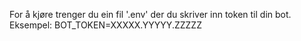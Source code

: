 For å kjøre trenger du ein fil '.env' der du skriver inn token til din bot. Eksempel:
BOT_TOKEN=XXXXX.YYYYY.ZZZZZ